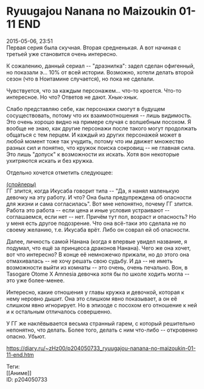 Ryuugajou Nanana no Maizoukin 01-11 END
========================================

   
 2015-05-06, 23:51   
  Первая серия была скучная. Вторая средненькая. А вот начиная с третьей уже становится очень интересно.   
   
 К сожалению, данный сериал -- "дразнилка": задел сделан офигенный, но показали э... 10% от всей истории. Возможно, хотели делать второй сезон (что в Ноитамине случается), но пока не сделали.   
   
 Чувствуется, что за каждым персонажем... что-то кроется. Что-то интересное. Но что? Ответов не дают. Хнык-хнык.   
   
 Слабо представляю себе, как персонажи смогут в будущем сосуществовать, потому что их взаимоотношения -- лишь видимость. Это очень хорошо видно на примере случая с волшебным посохом. Я вообще не знаю, как другие персонажи после такого могут продолжать общаться с тем перцем. И каждый из других персонажей может в любой момент тоже так учудить, потому что им движет множество разных сил и понятно, что кружок поиска сокровищ -- не главная сила. Это лишь "допуск" к возможности их искать. Хотя вон некоторые ухитряются искать и без кружка.   
   
 Отдельно хочется отметить следующее:   
   
  [(спойлеры)](https://zHz00.diary.ru/p204050733.htm?index=1#linkmore204050733m1)      
 ГГ злится, когда Икусаба говорит типа -- "Да, я нанял маленькую девочку на эту работу. И что? Она была предупреждена об опасности для жизни и сама согласилась". Вот мне непонятно, почему ГГ злится. Работа это работа -- если цена и иные условия устраивают -- соглашаемся, если нет -- нет. Причём тут пол, возраст и опасность? Но у меня есть другое подозрение. Что она всё-таки это сделала не по своему желанию, т.е. Икусаба врёт. Либо он соврал ей об опасности.   
   
 Далее, личность самой Нанана (когда я впервые увидел название, я подумал, что ещё за принцесса драконов Нанана). Чего же она хочет, вот что интересно? В конце её немножечко прижали, но до этого она отмахивалась -- не хочу решать свою судьбу. И да -- не иметь возможности выйти из комнаты -- это очень, очень печально. Вон, в Tasogare Otome X Amnesia девочка хотя бы по школе ходить могла -- это уже более-менее.   
   
 Интересно, какие отношения у главы кружка и девочкой, которая к нему неровно дышит. Она это слишком явно показывает, а он её слишком явно игнорирует. Но в эпизоде с посохом его отношение к ней и к остальным отличалось совершенно.   
   
 У ГГ же наклёвывается весьма странный гарем, с который решительно непонятно, что делать. Более того, делать с ним что-либо -- откровенно опасно. Убьют.     
    
 <https://diary.ru/~zHz00/p204050733_ryuugajou-nanana-no-maizoukin-01-11-end.htm>   
   
 Теги:   
 [[Аниме]]   
 ID: p204050733